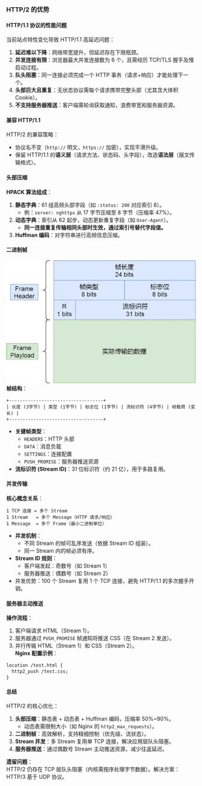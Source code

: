 

### HTTP/2 的优势  
#### HTTP/1.1 协议的性能问题  
当前站点特性变化导致 HTTP/1.1 高延迟问题：  
1. **延迟难以下降**：网络带宽提升，但延迟存在下限瓶颈。  
2. **并发连接有限**：浏览器最大并发连接数为 6 个，且需经历 TCP/TLS 握手及慢启动过程。  
3. **队头阻塞**：同一连接必须完成一个 HTTP 事务（请求+响应）才能处理下一个。  
4. **头部巨大且重复**：无状态协议需每个请求携带完整头部（尤其含大体积 Cookie）。  
5. **不支持服务器推送**：客户端需轮询获取通知，浪费带宽和服务器资源。  

#### 兼容 HTTP/1.1  
HTTP/2 的兼容策略：  
- 协议名不变（`http://` 明文，`https://` 加密），实现平滑升级。  
- 保留 HTTP/1.1 的**语义层**（请求方法、状态码、头字段），改造**语法层**（报文传输格式）。  

#### 头部压缩  
**HPACK 算法组成**：  
1. **静态字典**：61 组高频头部字段（如 `:status: 200` 对应索引 8）。  
   - 例：`server: nghttpx` 从 17 字节压缩至 8 字节（压缩率 47%）。  
2. **动态字典**：索引从 62 起步，动态更新重复字段（如 `User-Agent`）。  
   - **同一连接重复传输相同头部时生效，通过索引号替代字段值。**  
3. **Huffman 编码**：对字符串进行高频信息压缩。  

#### 二进制帧 
![alt text](../Image/二进制帧.png) 
**帧结构**：  
```plaintext
+-----------------------------------+  
| 长度 (3字节) | 类型 (1字节) | 标志位 (1字节) | 流标识符 (4字节) | 帧载荷 (变长) |  
+-----------------------------------+  
```  
- **关键帧类型**：  
  - `HEADERS`：HTTP 头部  
  - `DATA`：消息负载  
  - `SETTINGS`：连接配置  
  - `PUSH_PROMISE`：服务器推送资源  
- **流标识符 (Stream ID)**：31 位标识符（约 21 亿），用于多路复用。  

#### 并发传输  
**核心概念关系**：  
```  
1 TCP 连接 = 多个 Stream  
1 Stream   = 多个 Message（HTTP 请求/响应）  
1 Message  = 多个 Frame（最小二进制单位）  
```  
- **并发机制**：  
  - 不同 Stream 的帧可乱序发送（依据 Stream ID 组装）。  
  - 同一 Stream 内的帧必须有序。  
- **Stream ID 规则**：  
  - 客户端发起：奇数号（如 Stream 1）  
  - 服务器推送：偶数号（如 Stream 2）  
- 并发优势：100 个 Stream 复用 1 个 TCP 连接，避免 HTTP/1.1 的多次握手开销。  

#### 服务器主动推送  
**操作流程**：  
1. 客户端请求 HTML（Stream 1）。  
2. 服务器通过 `PUSH_PROMISE` 帧通知将推送 CSS（在 Stream 2 发送）。  
3. 并行传输 HTML（Stream 1）和 CSS（Stream 2）。  
**Nginx 配置示例**：  
```nginx  
location /test.html {  
  http2_push /test.css;  
}  
```  

#### 总结  
HTTP/2 的核心优化：  
1. **头部压缩**：静态表 + 动态表 + Huffman 编码，压缩率 50%~90%。  
   - 动态表需限制大小（如 Nginx 的 `http2_max_requests`）。  
2. **二进制帧**：高效解析，支持精细控制（优先级、流状态）。  
3. **Stream 并发**：多 Stream 复用单 TCP 连接，解决应用层队头阻塞。  
4. **服务器推送**：通过偶数号 Stream 主动推送资源，减少往返延迟。  

**遗留问题**：  
HTTP/2 仍存在 TCP 层队头阻塞（内核需按序处理字节数据）。解决方案：HTTP/3 基于 UDP 协议。  

